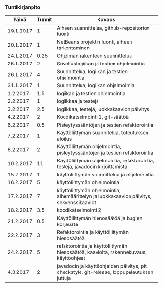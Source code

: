 ### Tuntikirjanpito
Päivä | Tunnit | Kuvaus
--------------- | ----- | ------
19.1.2017 | 1 | Aiheen suunnittelua, github-repositorion luonti
20.1.2017 | 1 | NetBeans projektin luonti, aiheen tarkentaminen
24.1.2017 | 0.25 | Ohjelman rakenteen suunnittelua
25.1.2017 | 2 | Sovelluslogiikan ja testien ohjelmointia
26.1.2017 | 4 | Suunnittelua, logiikan ja testien ohjelmointia
31.1.2017 | 1 | Suunnittelua, logiikan ohjelmointia
1.2.2017 | 1.5 | logiikan ja testien ohjelmointia
2.2.2017 | 1 | logiikkaa ja testejä
3.2.2017 | 2.5 | logiikkaa, testejä, luokkakaavion päivitys
4.2.2017 | 2 | Koodikatselmointi 1, git-säätöä
6.2.2017 | 0.5 | Pisteytyssääntöjen ja testien refaktorointia
7.2.2017 | 1 | Käyttöliittymän suunnitelua, toteutuksen aloitus
8.2.2017 | 2 | Käyttöliittymän ohjelmointia, pisteytyssääntöjen ja testien refaktorointia
10.2.2017 | 11 | Käyttöliittymän ohjelmointia, refaktorointia, testejä, javadocin kirjoittamista
15.2.2017 | 1 | käyttöliittymän suunnittelua ja ohjelmointia
16.2.2017 | 5 | käyttöliittymän ohjelmointia
17.2.2017 | 7 | käyttöliittymän ohjelmointia, aihemäärittelyn ja luokkakaavion päivitys, sekvenssikaaviot
18.2.2017 | 3.5 | koodikatselmointi 2
21.2.2017 | 0.5 | Käyttöliittymän hienosäätöä ja bugien korjausta
22.2.2017 | 3 | Refaktorointia ja käyttöliittymän hienosäätöä
24.2.2017 | 5 | refaktorointia ja käyttöliittymän hienosäätöä, kaavioita, rakennekuvaus, käyttöohjeet
4.3.2017 | 2 | javadocin ja käyttöohjeiden päivitys, pit, checkstyle, git-release, loppupalautuksen juttuja
